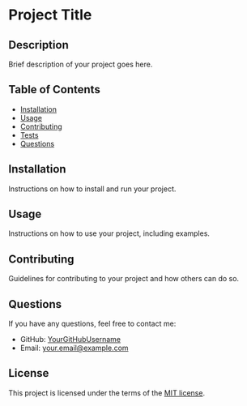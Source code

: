 # Project Title

<!-- [![License: MIT](https://img.shields.io/badge/License-MIT-yellow.svg)](https://opensource.org/licenses/MIT) -->

## Description

Brief description of your project goes here.

## Table of Contents

- [Installation](#installation)
- [Usage](#usage)
- [Contributing](#contributing)
- [Tests](#tests)
- [Questions](#questions)

## Installation

Instructions on how to install and run your project.

## Usage

Instructions on how to use your project, including examples.

## Contributing

Guidelines for contributing to your project and how others can do so.

<!-- ## Tests

Instructions on how to run tests for your project and any test examples. -->

## Questions

If you have any questions, feel free to contact me:

- GitHub: [YourGitHubUsername](https://github.com/YourGitHubUsername)
- Email: your.email@example.com

## License

This project is licensed under the terms of the [MIT license](https://opensource.org/licenses/MIT).
